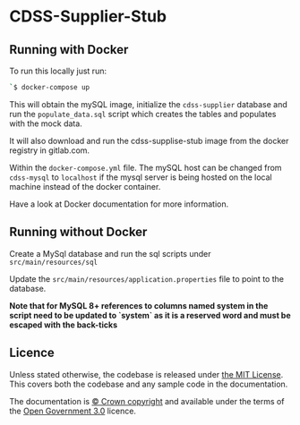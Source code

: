 # CDSS-Supplier-Stub
## Running with Docker

To run this locally just run:
```bash
`$ docker-compose up
```

This will obtain the mySQL image, initialize the ```cdss-supplier``` database and run the ```populate_data.sql``` script which creates the tables and populates with the mock data.

It will also download and run the cdss-supplise-stub image from the docker registry in gitlab.com.

Within the ```docker-compose.yml``` file. The mySQL host can be changed from ```cdss-mysql``` to ```localhost``` if the mysql server is being hosted on the local machine instead of the docker container.

Have a look at Docker documentation for more information.

## Running without Docker

Create a MySql database and run the sql scripts under `src/main/resources/sql`

Update the `src/main/resources/application.properties` file to point to the database.

**Note that for MySQL 8+ references to columns named system in the script need to be updated to \`system\` as it is a reserved word and must be escaped with the back-ticks**

## Licence

Unless stated otherwise, the codebase is released under [the MIT License][mit].
This covers both the codebase and any sample code in the documentation.

The documentation is [© Crown copyright][copyright] and available under the terms
of the [Open Government 3.0][ogl] licence.

[rvm]: https://www.ruby-lang.org/en/documentation/installation/#managers
[bundler]: http://bundler.io/
[mit]: LICENCE
[copyright]: http://www.nationalarchives.gov.uk/information-management/re-using-public-sector-information/uk-government-licensing-framework/crown-copyright/
[ogl]: http://www.nationalarchives.gov.uk/doc/open-government-licence/version/3/
